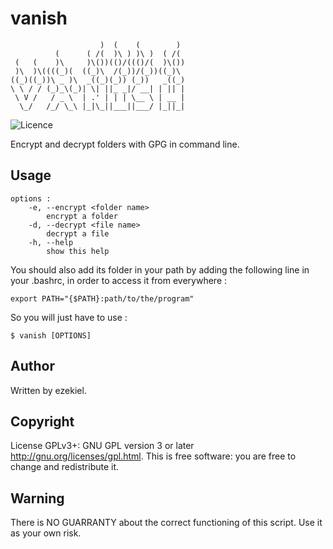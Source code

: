 # vanish
```
                    )  (    (        )  
          (      ( /(  )\ ) )\ )  ( /(  
 (   (    )\     )\())(()/((()/(  )\()) 
 )\  )\((((_)(  ((_)\  /(_))/(_))((_)\  
((_)((_))\ _ )\  _((_)(_)) (_))   _((_) 
\ \ / / (_)_\(_)| \| ||_ _|/ __| | || | 
 \ V /   / _ \  | .' | | | \__ \ | __ | 
  \_/   /_/ \_\ |_|\_||___||___/ |_||_| 
```
![Licence](https://img.shields.io/badge/License-GPL-brightgreen)

Encrypt and decrypt folders with GPG in command line.

## Usage
```Shell
options :
	-e, --encrypt <folder name>
		encrypt a folder
	-d, --decrypt <file name>
		decrypt a file
	-h, --help
		show this help
```

You should also add its folder in your path by adding the following line in your .bashrc, in order to access it from everywhere :
```Shell
export PATH="{$PATH}:path/to/the/program"
```

So you will just have to use :
```Shell
$ vanish [OPTIONS]
```

## Author

Written by ezekiel.

## Copyright

License GPLv3+: GNU GPL version 3 or later <http://gnu.org/licenses/gpl.html>. This is free software: you are free to change and redistribute it.

## Warning
There is NO GUARRANTY about the correct functioning of this script. Use it as your own risk.
